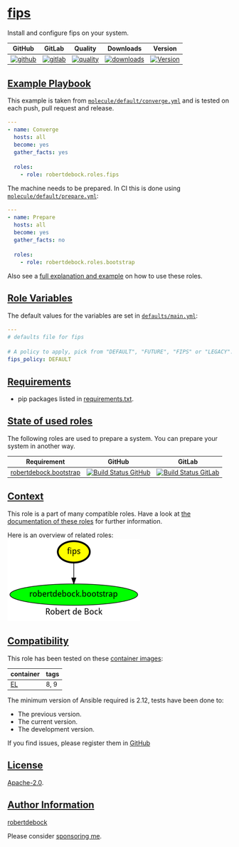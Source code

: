 # [fips](#fips)

Install and configure fips on your system.

|GitHub|GitLab|Quality|Downloads|Version|
|------|------|-------|---------|-------|
|[![github](https://github.com/robertdebock/ansible-role-fips/workflows/Ansible%20Molecule/badge.svg)](https://github.com/robertdebock/ansible-role-fips/actions)|[![gitlab](https://gitlab.com/robertdebock-iac/ansible-role-fips/badges/master/pipeline.svg)](https://gitlab.com/robertdebock-iac/ansible-role-fips)|[![quality](https://img.shields.io/ansible/quality/)](https://galaxy.ansible.com/robertdebock/fips)|[![downloads](https://img.shields.io/ansible/role/d/)](https://galaxy.ansible.com/robertdebock/fips)|[![Version](https://img.shields.io/github/release/robertdebock/ansible-role-fips.svg)](https://github.com/robertdebock/ansible-role-fips/releases/)|

## [Example Playbook](#example-playbook)

This example is taken from [`molecule/default/converge.yml`](https://github.com/robertdebock/ansible-role-fips/blob/master/molecule/default/converge.yml) and is tested on each push, pull request and release.

```yaml
---
- name: Converge
  hosts: all
  become: yes
  gather_facts: yes

  roles:
    - role: robertdebock.roles.fips
```

The machine needs to be prepared. In CI this is done using [`molecule/default/prepare.yml`](https://github.com/robertdebock/ansible-role-fips/blob/master/molecule/default/prepare.yml):

```yaml
---
- name: Prepare
  hosts: all
  become: yes
  gather_facts: no

  roles:
    - role: robertdebock.roles.bootstrap
```

Also see a [full explanation and example](https://robertdebock.nl/how-to-use-these-roles.html) on how to use these roles.

## [Role Variables](#role-variables)

The default values for the variables are set in [`defaults/main.yml`](https://github.com/robertdebock/ansible-role-fips/blob/master/defaults/main.yml):

```yaml
---
# defaults file for fips

# A policy to apply, pick from "DEFAULT", "FUTURE", "FIPS" or "LEGACY".
fips_policy: DEFAULT
```

## [Requirements](#requirements)

- pip packages listed in [requirements.txt](https://github.com/robertdebock/ansible-role-fips/blob/master/requirements.txt).

## [State of used roles](#state-of-used-roles)

The following roles are used to prepare a system. You can prepare your system in another way.

| Requirement | GitHub | GitLab |
|-------------|--------|--------|
|[robertdebock.bootstrap](https://galaxy.ansible.com/robertdebock/bootstrap)|[![Build Status GitHub](https://github.com/robertdebock/ansible-role-bootstrap/workflows/Ansible%20Molecule/badge.svg)](https://github.com/robertdebock/ansible-role-bootstrap/actions)|[![Build Status GitLab](https://gitlab.com/robertdebock-iac/ansible-role-bootstrap/badges/master/pipeline.svg)](https://gitlab.com/robertdebock-iac/ansible-role-bootstrap)|

## [Context](#context)

This role is a part of many compatible roles. Have a look at [the documentation of these roles](https://robertdebock.nl/) for further information.

Here is an overview of related roles:
![dependencies](https://raw.githubusercontent.com/robertdebock/ansible-role-fips/png/requirements.png "Dependencies")

## [Compatibility](#compatibility)

This role has been tested on these [container images](https://hub.docker.com/u/robertdebock):

|container|tags|
|---------|----|
|[EL](https://hub.docker.com/repository/docker/robertdebock/enterpriselinux/general)|8, 9|

The minimum version of Ansible required is 2.12, tests have been done to:

- The previous version.
- The current version.
- The development version.

If you find issues, please register them in [GitHub](https://github.com/robertdebock/ansible-role-fips/issues)

## [License](#license)

[Apache-2.0](https://github.com/robertdebock/ansible-role-fips/blob/master/LICENSE).

## [Author Information](#author-information)

[robertdebock](https://robertdebock.nl/)

Please consider [sponsoring me](https://github.com/sponsors/robertdebock).
